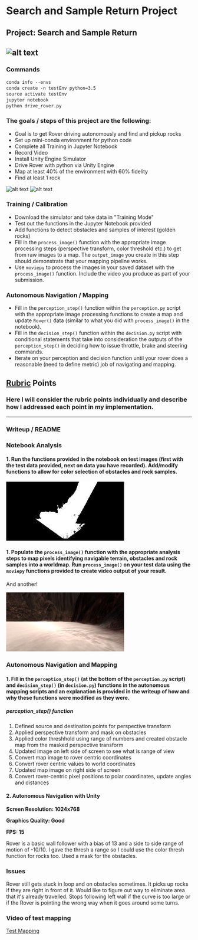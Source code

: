 [//]: # (Image References)
[rover_image]: ./misc/rover_image.jpg
[example_grid1]: ./calibration_images/example_grid1.jpg
[example_rock]: ./calibration_images/example_rock1.jpg
[example_grid_threshed]:./calibration_images/grid_threshed.jpg
[example_right_side_nav]:./calibration_images/right_side_nav.jpg
# Search and Sample Return Project


## Project: Search and Sample Return
![alt text][rover_image]
---

### Commands

```
conda info --envs
conda create -n testEnv python=3.5
source activate testEnv
jupyter notebook
python drive_rover.py
```

### The goals / steps of this project are the following:

* Goal is to get Rover driving autonomously and find and pickup rocks
* Set up mini-conda environment for python code
* Complete all Training in Jupyter Notebook
* Record Video
* Install Unity Engine Simulator
* Drive Rover with python via Unity Engine
* Map at least 40% of the environment with 60% fidelity
* Find at least 1 rock

![alt text][example_grid1]
![alt text][example_rock]

### Training / Calibration

* Download the simulator and take data in "Training Mode"
* Test out the functions in the Jupyter Notebook provided
* Add functions to detect obstacles and samples of interest (golden rocks)
* Fill in the `process_image()` function with the appropriate image processing steps (perspective transform, color threshold etc.) to get from raw images to a map.  The `output_image` you create in this step should demonstrate that your mapping pipeline works.
* Use `moviepy` to process the images in your saved dataset with the `process_image()` function.  Include the video you produce as part of your submission.

### Autonomous Navigation / Mapping

* Fill in the `perception_step()` function within the `perception.py` script with the appropriate image processing functions to create a map and update `Rover()` data (similar to what you did with `process_image()` in the notebook).
* Fill in the `decision_step()` function within the `decision.py` script with conditional statements that take into consideration the outputs of the `perception_step()` in deciding how to issue throttle, brake and steering commands.
* Iterate on your perception and decision function until your rover does a reasonable (need to define metric) job of navigating and mapping.


## [Rubric](https://review.udacity.com/#!/rubrics/916/view) Points
### Here I will consider the rubric points individually and describe how I addressed each point in my implementation.

---
### Writeup / README


### Notebook Analysis
#### 1. Run the functions provided in the notebook on test images (first with the test data provided, next on data you have recorded). Add/modify functions to allow for color selection of obstacles and rock samples.

![alt text][example_grid_threshed]

#### 1. Populate the `process_image()` function with the appropriate analysis steps to map pixels identifying navigable terrain, obstacles and rock samples into a worldmap.  Run `process_image()` on your test data using the `moviepy` functions provided to create video output of your result.
And another!

![alt text][example_right_side_nav]

### Autonomous Navigation and Mapping

#### 1. Fill in the `perception_step()` (at the bottom of the `perception.py` script) and `decision_step()` (in `decision.py`) functions in the autonomous mapping scripts and an explanation is provided in the writeup of how and why these functions were modified as they were.

##### perception_step() function

  1. Defined source and destination points for perspective transform
  2. Applied perspective transform and mask on obstacles
  3. Applied color threshhold using range of numbers and created obstacle map from the masked perspective transform
  4. Updated image on left side of screen to see what is range of view
  5. Convert map image to rover centric coordinates
  6. Convert rover centric values to world coordinates
  7. Updated map image on right side of screen
  8. Convert rover-centric pixel positions to polar coordinates, update angles and distances


#### 2. Autonomous Navigation with Unity

**Screen Resolution: 1024x768**

**Graphics Quality: Good**

**FPS: 15**

  Rover is a basic wall follower with a bias of 13 and a side to side range of motion of -10/10.
  I gave the thresh a range so I could use the color thresh function for rocks too.
  Used a mask for the obstacles.

### Issues

  Rover still gets stuck in loop and on obstacles sometimes.
  It picks up rocks if they are right in front of it.
  Would like to figure out way to eliminate area that it's already travelled.
  Stops following left wall if the curve is too large or if the Rover is pointing the wrong way when it goes around some turns.


### Video of test mapping

[Test Mapping](https://youtu.be/kFUt1g_ojzA)

